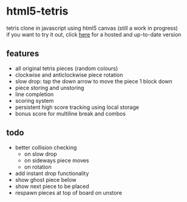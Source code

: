 # html5-tetris
tetris clone in javascript using html5 canvas (still a work in progress)<br>
if you want to try it out, click [here](https://b-illy.github.io/html5-tetris/) for a hosted and up-to-date version

## features
- all original tetris pieces (random colours)
- clockwise and anticlockwise piece rotation
- slow drop: tap the down arrow to move the piece 1 block down
- piece storing and unstoring
- line completion
- scoring system 
- persistent high score tracking using local storage
- bonus score for multiline break and combos


## todo
- better collision checking
  - on slow drop
  - on sideways piece moves
  - on rotation
- add instant drop functionality
- show ghost piece below
- show next piece to be placed
- respawn pieces at top of board on unstore
